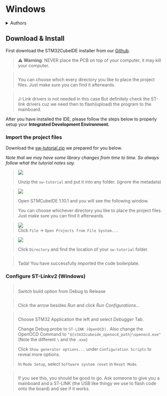 # Windows

<details>

<summary>Authors</summary>

Leo Wong, Wesley Leung

</details>

## Download & Install

First download the STM32CubeIDE installer from our [Github](https://github.com/UST-Robotics-Team/Software-Tutorial-2025-Notes/releases/tag/Installer).

> :warning: **Warning**: NEVER place the PCB on top of your computer, it may kill your computer.

> <img src="https://i.imgur.com/s3DFKCY.png" alt="" data-size="original">
>
> You can choose which every directory you like to place the project files. Just make sure you can find it afterwards.

> <img src="https://i.imgur.com/huv0HIY.png" alt="" data-size="original">
>
> J-Link drivers is not needed in this case But definitely check the ST-link drivers cuz we need then to flash(upload) the program to the mainboard.

After you have installed the IDE, please follow the steps below to properly setup your **Integrated Development Environment.**

### Import the project files

Download the [sw-tutorial.zip](../images/sw-tutorial.zip) we prepared for you below.

_Note that we may have some library changes from time to time. So always follow what the tutorial notes say._

> ![](<../../../images/image (3) (1).png>)
>
> Unzip the `sw-tutorial` and put it into any folder. (ignore the metadata)

> &#x20;![](<../../../images/image (1) (1).png>)
>
> Open STMCubeIDE 1.10.1 and you will see the following window.
>
> You can choose whichever directory you like to place the project files. Just make sure you can find it afterwards.

> ![](<../../../images/image (3) (1) (1).png>)\
> Click `File` -> `Open Projects from File System...`&#x20;

> ![](<../../../images/image (29).png>)
>
> Click `Directory` and find the location of your `sw-tutorial` folder.

> <img src="https://i.imgur.com/fjDdL1M.jpg" alt="" data-size="original">
>
> Tada! You have successfully imported the code boilerplate.

### Configure ST-Linkv2 (Windows)

> <img src="https://i.imgur.com/TNJrgms.png" alt="" data-size="original">
>
> Switch build option from Debug to Release

> <img src="https://i.imgur.com/8XwVtFQ.png" alt="" data-size="original">
>
> Click the arrow besides _Run_ and click _Run Configurations..._

> <img src="https://i.imgur.com/AtQTnB6.png" alt="" data-size="original">
>
> Choose STM32 Application the left and select _Debugger_ Tab.
>
> Change Debug probe to `ST-LINK (OpenOCD).` Also change the OpenOCD Command to `"${stm32cubeide_openocd_path}\openocd.exe"`(Note the different `\` and the `.exe`)
>
> Click `Show generator options...` under `Configuration Scripts` to reveal more options.
>
> In `Mode Setup`, select `Software system reset` in `Reset Mode`.

> <img src="https://i.imgur.com/Wa5m30S.png" alt="" data-size="original">
>
> If you see this, you should be good to go. Ask someone to give you a mainboard and a ST-LINK (the USB like thingy we use to flash code onto the board) and see if it works.

